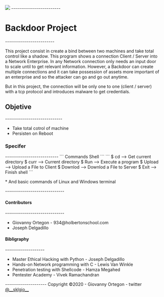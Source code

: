 <img src="https://d2z6c3c3r6k4bx.cloudfront.net/uploads/event/logo/1061432/a991d937097e8176adf1ea7196beb80f.png">
-------------------------
<h1>Backdoor Project</h1>
-------------------------
<p>
This project consist in create a bind between two machines and take total control like a shadow. This program shows a connection Client / Server into a Network Enterprise. In any Network connection only needs an input door to scale until to get relevant information. However, a Backdoor can create multiple connections and it can take possession of assets more important of an enterprise and so the attacker can go and go out anytime.
</p>
<p>
But in this project, the connection will be only one to one (client / server) with a tcp protocol and introduces malware to get credentials.
</p>
<h2>Objetive</h2>
-----------------------------
<ul>
<li>Take total cotrol of machine</li>
<li>Persisten on Reboot</li>
</ul>
<h3>Specifer</h3>
---------------------------
```
Commands Shell
```
```
$ cd      --> Get current directory
$ curr    --> Current directory
$ Run     --> Execute a program
$ Upload  --> Upload a File to Client
$ Downlod --> Downlod a File to Server
$ Exit    --> Finish shell
```
<p>
* And basic commands of Linux and Windows terminal
</p>
------------------------------
<h4>Contributors</h4>
------------------------------
<ul>
<li>Giovanny Ortegon - 934@holbertonschool.com</li>
<li>Joseph Delgadillo</li>
</ul>
<h4>Bibligraphy</h4>
--------------------
<ul>
<li>Master Ethical Hacking with Python - Joseph Delgadillo</li>
<li>Hands-on Network programming with C - Lewis Van Winkle</li>
<li>Penetration testing with Shellcode - Hamza Megahed</li>
<li>Pentester Academy - Vivek Ramachandran</li>
</ul>
---------------------
Copyright &copy;2020 - Giovanny Ortegon - twitter <a href="https://twitter.com/__sklgio__">@__sklgio__</a>
